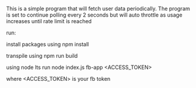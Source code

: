 This is a simple program that will fetch user data periodically.
The program is set to continue polling every 2 seconds but will auto throttle as usage increases until rate limit is reached

run:

install packages using
npm install

transpile using
npm run build

using node lts run
node index.js fb-app <ACCESS_TOKEN>

where <ACCESS_TOKEN> is your fb token

